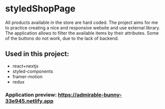 # styledShopPage
All products available in the store are hard coded.
The project aims for me to practice creating a nice and responsive website and use external library. The application allows to filter the available items by their attributes.
Some of the buttons do not work, due to the lack of backend.


## Used in this project:
- react+nextjs
- styled-components
- framer-motion
- redux


### Application preview: https://admirable-bunny-33e945.netlify.app

